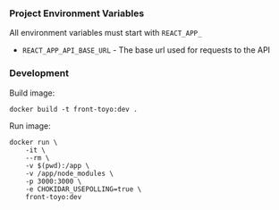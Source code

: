 ### Project Environment Variables

All environment variables must start with `REACT_APP_`

* `REACT_APP_API_BASE_URL` - The base url used for requests to the API

### Development

Build image:

```docker
docker build -t front-toyo:dev .
```

Run image:

```docker
docker run \
    -it \
    --rm \
    -v $(pwd):/app \
    -v /app/node_modules \
    -p 3000:3000 \
    -e CHOKIDAR_USEPOLLING=true \
    front-toyo:dev
```
